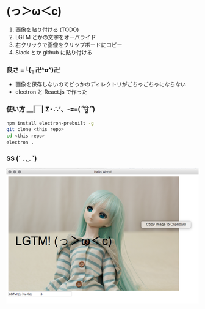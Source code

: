 # (っ＞ω＜c)

1. 画像を貼り付ける (TODO)
2. LGTM とかの文字をオーバライド
3. 右クリックで画像をクリップボードにコピー
4. Slack とか github に貼り付ける

### 良さ ≡└(┐卍^o^)卍

- 画像を保存しないのでどっかのディレクトリがごちゃごちゃにならない
- electron と React.js で作った

### 使い方 ＿|￣| Σ･∴’、-=≡( ՞ਊ ՞)

```sh
npm install electron-prebuilt -g
git clone <this repo>
cd <this repo>
electron .
```

### SS (´ . .̫ . `)

![ss](doc/ss.png)
